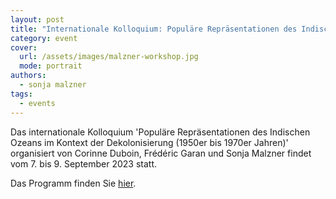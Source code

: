 ```yaml
---
layout: post
title: "Internationale Kolloquium: Populäre Repräsentationen des Indischen Ozeans im Kontext der Dekolonisierung (1950er bis 1970er Jahren)"
category: event
cover:
  url: /assets/images/malzner-workshop.jpg
  mode: portrait
authors:
  - sonja malzner
tags:
  - events
---
```


Das internationale Kolloquium 'Populäre Repräsentationen des Indischen Ozeans im Kontext der Dekolonisierung (1950er bis 1970er Jahren)' organisiert von Corinne Duboin, Frédéric Garan und Sonja Malzner findet vom 7. bis 9. September 2023 statt.


<!-- more -->

Das Programm finden Sie [hier](../../../../assets/pdf/programme-malzner.pdf).
